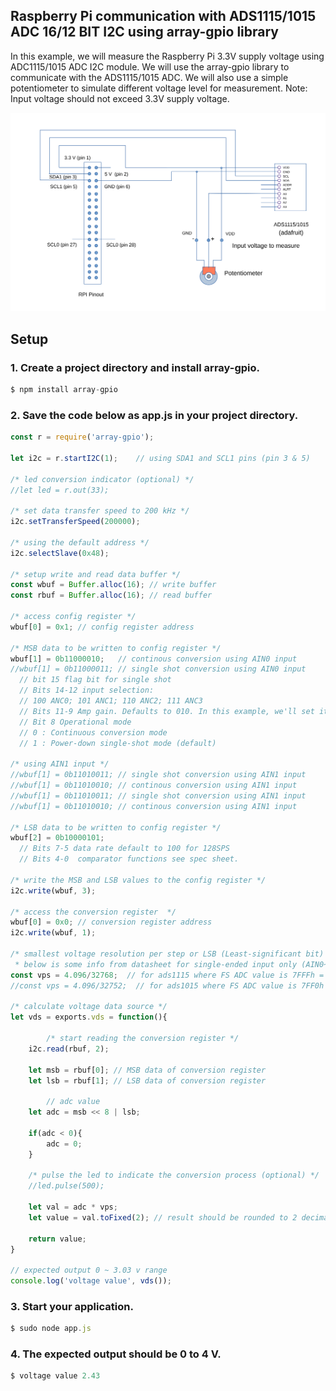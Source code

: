 ## Raspberry Pi communication with ADS1115/1015 ADC 16/12 BIT I2C using array-gpio library

In this example, we will measure the Raspberry Pi 3.3V supply voltage using ADC1115/1015 ADC I2C module. We will use the array-gpio library to communicate with the ADS1115/1015 ADC. We will also use a simple potentiometer to simulate different voltage level for measurement. 
Note: Input voltage should not exceed 3.3V supply voltage.

![](assets/ads1115.svg)

## Setup

### 1. Create a project directory and install array-gpio.
```js
$ npm install array-gpio
```
### 2. Save the code below as app.js in your project directory.
```js
const r = require('array-gpio');

let i2c = r.startI2C(1);    // using SDA1 and SCL1 pins (pin 3 & 5)

/* led conversion indicator (optional) */
//let led = r.out(33); 

/* set data transfer speed to 200 kHz */
i2c.setTransferSpeed(200000);

/* using the default address */
i2c.selectSlave(0x48);

/* setup write and read data buffer */
const wbuf = Buffer.alloc(16); // write buffer
const rbuf = Buffer.alloc(16); // read buffer

/* access config register */
wbuf[0] = 0x1; // config register address 

/* MSB data to be written to config register */
wbuf[1] = 0b11000010;   // continous conversion using AIN0 input
//wbuf[1] = 0b11000011;	// single shot conversion using AIN0 input
  // bit 15 flag bit for single shot
  // Bits 14-12 input selection:
  // 100 ANC0; 101 ANC1; 110 ANC2; 111 ANC3
  // Bits 11-9 Amp gain. Defaults to 010. In this example, we'll set it to 001 : FSR = ±4.096 V
  // Bit 8 Operational mode
  // 0 : Continuous conversion mode
  // 1 : Power-down single-shot mode (default)

/* using AIN1 input */
//wbuf[1] = 0b11010011; // single shot conversion using AIN1 input 
//wbuf[1] = 0b11010010;	// continous conversion using AIN1 input
//wbuf[1] = 0b11010011; // single shot conversion using AIN1 input 
//wbuf[1] = 0b11010010;	// continous conversion using AIN1 input

/* LSB data to be written to config register */
wbuf[2] = 0b10000101;
  // Bits 7-5 data rate default to 100 for 128SPS
  // Bits 4-0  comparator functions see spec sheet.

/* write the MSB and LSB values to the config register */
i2c.write(wbuf, 3); 

/* access the conversion register  */
wbuf[0] = 0x0; // conversion register address
i2c.write(wbuf, 1);

/* smallest voltage resolution per step or LSB (Least-significant bit) - the smallest level that an ADC can convert
 * below is some info from datasheet for single-ended input only (AIN0~AIN3 to ground) */
const vps = 4.096/32768;  // for ads1115 where FS ADC value is 7FFFh = 32768, expected value is 1.25 mV where LSB = FSR/2
//const vps = 4.096/32752;  // for ads1015 where FS ADC value is 7FF0h = 32752, expected value is ~1.25 mV where LSB = FSR/2

/* calculate voltage data source */
let vds = exports.vds = function(){

    	/* start reading the conversion register */
	i2c.read(rbuf, 2);

	let msb = rbuf[0]; // MSB data of conversion register
	let lsb = rbuf[1]; // LSB data of conversion register

    	// adc value
  	let adc = msb << 8 | lsb;
	
	if(adc < 0){
		adc = 0;	
	}
  
  	/* pulse the led to indicate the conversion process (optional) */
  	//led.pulse(500);    

	let val = adc * vps;
	let value = val.toFixed(2); // result should be rounded to 2 decimal places e.g 2.34, 1.48 V

	return value;
}

// expected output 0 ~ 3.03 v range
console.log('voltage value', vds());

```
### 3. Start your application.
```js
$ sudo node app.js
```

### 4. The expected output should be 0 to 4 V.
```js
$ voltage value 2.43 
```
